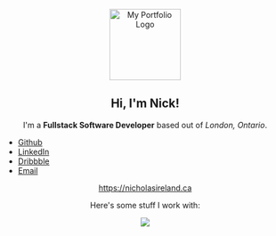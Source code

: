 <p align="center">
    <a href="https://nicholasireland.ca" target="_blank">
        <img src="https://nicholasireland.ca/images/logo.svg" alt="My Portfolio Logo" width="128" height="128"/>
    </a>
</p>
<h2 align="center">Hi, I'm Nick!</h2>

<p align="center">
    I'm a <strong>Fullstack Software Developer</strong> based out of <em>London, Ontario</em>.
    <ul class="socials-list">
        <li>
            <a href="https://github.com/xp-bar" target="_blank">Github</a>
        </li>
        <li>
            <a href="https://www.linkedin.com/in/irelandnicholas/" target="_blank">LinkedIn</a>
        </li>
        <li>
            <a href="https://dribbble.com/nickireland" target="_blank">Dribbble</a>
        </li>
        <li>
            <a href="mailto:nick@nicholasireland.ca" target="_blank" icon="at">Email</a>
        </li>
    </ul>

</p>
<p align="center">
    <a href="https://nicholasireland.ca" target="_blank">https://nicholasireland.ca</a>
</p>
<p align="center">
    Here's some stuff I work with:
</p>
<p align="center">
    <img src="https://skillicons.dev/icons?i=php,laravel,js,ts,vue,html,css,sass,bootstrap,mysql,nginx,lua,swift,git,neovim,pnpm,aws,vite,zsh&perline=5">
</p>
